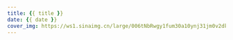 ```yaml
---
title: {{ title }}
date: {{ date }}
cover_img: https://ws1.sinaimg.cn/large/006tNbRwgy1fum30a10ynj31jm0v2dkq.jpg
---
```

